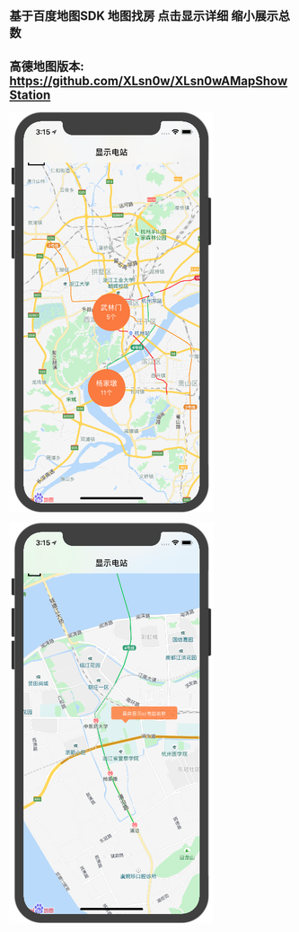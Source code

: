 
## 基于百度地图SDK 地图找房 点击显示详细 缩小展示总数

## 高德地图版本: https://github.com/XLsn0w/XLsn0wAMapShowStation

![效果图](https://github.com/XLsn0wKit/BaiduMapKitFind/blob/master/ScreenShot/%E6%95%88%E6%9E%9C%E5%9B%BE01.png?raw=true)

![效果图](https://github.com/XLsn0wKit/BaiduMapKitFind/blob/master/ScreenShot/%E6%95%88%E6%9E%9C%E5%9B%BE02.png?raw=true)
